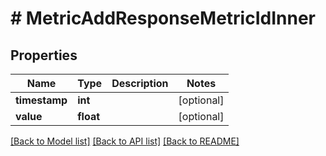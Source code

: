 # # MetricAddResponseMetricIdInner

## Properties

Name | Type | Description | Notes
------------ | ------------- | ------------- | -------------
**timestamp** | **int** |  | [optional]
**value** | **float** |  | [optional]

[[Back to Model list]](../../README.md#models) [[Back to API list]](../../README.md#endpoints) [[Back to README]](../../README.md)
